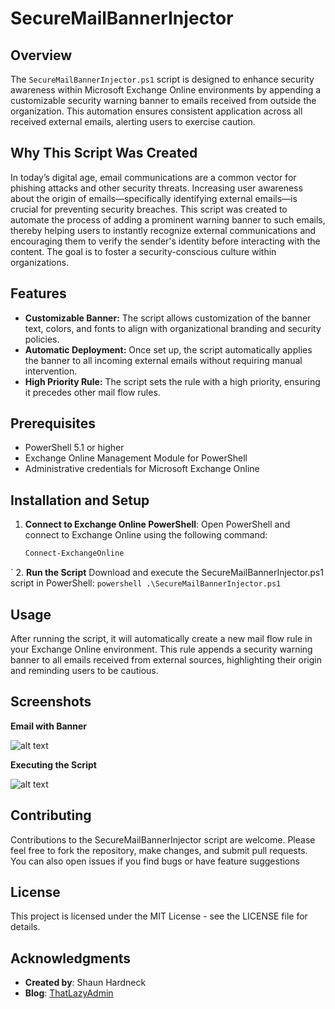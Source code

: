 # SecureMailBannerInjector

## Overview
The `SecureMailBannerInjector.ps1` script is designed to enhance security awareness within Microsoft Exchange Online environments by appending a customizable security warning banner to emails received from outside the organization. This automation ensures consistent application across all received external emails, alerting users to exercise caution.

## Why This Script Was Created
In today’s digital age, email communications are a common vector for phishing attacks and other security threats. Increasing user awareness about the origin of emails—specifically identifying external emails—is crucial for preventing security breaches. This script was created to automate the process of adding a prominent warning banner to such emails, thereby helping users to instantly recognize external communications and encouraging them to verify the sender's identity before interacting with the content. The goal is to foster a security-conscious culture within organizations.

## Features
- **Customizable Banner:** The script allows customization of the banner text, colors, and fonts to align with organizational branding and security policies.
- **Automatic Deployment:** Once set up, the script automatically applies the banner to all incoming external emails without requiring manual intervention.
- **High Priority Rule:** The script sets the rule with a high priority, ensuring it precedes other mail flow rules.

## Prerequisites
- PowerShell 5.1 or higher
- Exchange Online Management Module for PowerShell
- Administrative credentials for Microsoft Exchange Online

## Installation and Setup
1. **Connect to Exchange Online PowerShell**:
   Open PowerShell and connect to Exchange Online using the following command:
   ```powershell
   Connect-ExchangeOnline
`
2. **Run the Script**
    Download and execute the SecureMailBannerInjector.ps1 script in PowerShell:
    ```powershell
    .\SecureMailBannerInjector.ps1
    ```

## Usage
After running the script, it will automatically create a new mail flow rule in your Exchange Online environment. This rule appends a security warning banner to all emails received from external sources, highlighting their origin and reminding users to be cautious.

## Screenshots

**Email with Banner**

![alt text](SecureBanner-01-2.png)

**Executing the Script**

![alt text](SecureBanner-02-1.png)

## Contributing
Contributions to the SecureMailBannerInjector script are welcome. Please feel free to fork the repository, make changes, and submit pull requests. You can also open issues if you find bugs or have feature suggestions

## License
This project is licensed under the MIT License - see the LICENSE file for details.

## Acknowledgments
- **Created by**: Shaun Hardneck
- **Blog**: [ThatLazyAdmin](http://www.thatlazyadmin.com)
